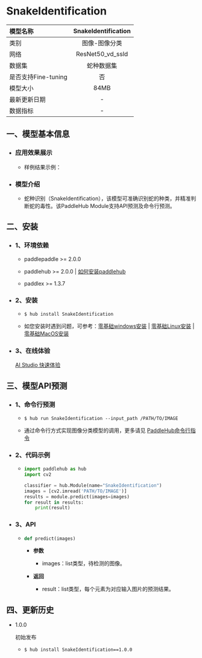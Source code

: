 # SnakeIdentification

|模型名称|SnakeIdentification|
| :--- | :---: |
|类别|图像-图像分类|
|网络|ResNet50_vd_ssld|
|数据集|蛇种数据集|
|是否支持Fine-tuning|否|
|模型大小|84MB|
|最新更新日期|-|
|数据指标|-|


## 一、模型基本信息

- ### 应用效果展示
  - 样例结果示例：


- ### 模型介绍

  - 蛇种识别（SnakeIdentification），该模型可准确识别蛇的种类，并精准判断蛇的毒性。该PaddleHub Module支持API预测及命令行预测。

## 二、安装

- ### 1、环境依赖  

  - paddlepaddle >= 2.0.0  

  - paddlehub >= 2.0.0  | [如何安装paddlehub](../../../../docs/docs_ch/get_start/installation.rst)

  - paddlex >= 1.3.7


- ### 2、安装

  - ```shell
    $ hub install SnakeIdentification
    ```
  - 如您安装时遇到问题，可参考：[零基础windows安装](../../../../docs/docs_ch/get_start/windows_quickstart.md)
 | [零基础Linux安装](../../../../docs/docs_ch/get_start/linux_quickstart.md) | [零基础MacOS安装](../../../../docs/docs_ch/get_start/mac_quickstart.md)

- ### 3、在线体验
  [AI Studio 快速体验](https://aistudio.baidu.com/aistudio/projectdetail/1646951)

## 三、模型API预测

- ### 1、命令行预测

  - ```shell
    $ hub run SnakeIdentification --input_path /PATH/TO/IMAGE
    ```
  - 通过命令行方式实现图像分类模型的调用，更多请见 [PaddleHub命令行指令](../../../../docs/docs_ch/tutorial/cmd_usage.rst)

- ### 2、代码示例

  - ```python
    import paddlehub as hub
    import cv2

    classifier = hub.Module(name="SnakeIdentification")
    images = [cv2.imread('PATH/TO/IMAGE')]
    results = module.predict(images=images)
    for result in results:
        print(result)
    ```

- ### 3、API

  - ```python
    def predict(images)
    ```

    - **参数**
      - images：list类型，待检测的图像。

    - **返回**
      - result：list类型，每个元素为对应输入图片的预测结果。





## 四、更新历史

* 1.0.0

  初始发布

  - ```shell
    $ hub install SnakeIdentification==1.0.0
    ```
